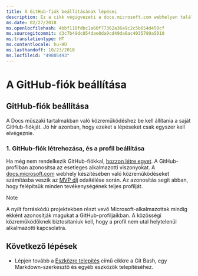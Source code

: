 ```yaml
---
title: A GitHub-fiók beállításának lépései
description: Ez a cikk végigvezeti a docs.microsoft.com webhelyen található tartalmakban való közreműködéshez szükséges GitHub-fiók beállításának folyamatán.
ms.date: 02/27/2018
ms.openlocfilehash: 4bbf110fdbc1a60f77362a36a9c2c5b654d450cf
ms.sourcegitcommit: d3c7b49dc854dae8da9cd49da8ac4035789a5010
ms.translationtype: HT
ms.contentlocale: hu-HU
ms.lasthandoff: 10/23/2018
ms.locfileid: "49805493"
---
```

# <a name="github-account-setup"></a>A GitHub-fiók beállítása

## <a name="set-up-your-github-account"></a>GitHub-fiók beállítása

A Docs műszaki tartalmakban való közreműködéshez be kell állítania a saját GitHub-fiókját. Jó hír azonban, hogy ezeket a lépéseket csak egyszer kell elvégeznie.

### <a name="1-create-a-github-account-and-set-up-your-profile"></a>1. GitHub-fiók létrehozása, és a profil beállítása

Ha még nem rendelkezik GitHub-fiókkal, [hozzon létre egyet](https://github.com/join). A GitHub-profilban azonosítsa az esetleges alkalmazotti viszonyokat. A [docs.microsoft.com](https://docs.microsoft.com) webhely készítésében való közreműködéseket számításba veszik az [MVP díj](https://mvp.microsoft.com) odaítélése során. Az azonosítás segít abban, hogy felépítsük minden tevékenységének teljes profilját.

>[!NOTE]
> A nyílt forráskódú projektekben részt vevő Microsoft-alkalmazottak mindig ekként azonosítják magukat a GitHub-profiljaikban. A közösségi közreműködőknek biztosítaniuk kell, hogy a profil nem utal helytelenül alkalmazotti kapcsolatra.

## <a name="next-steps"></a>Következő lépések

* Lépjen tovább a [Eszközre telepítés](get-started-setup-tools.md) című cikkre a Git Bash, egy Markdown-szerkesztő és egyéb eszközök telepítéséhez.

